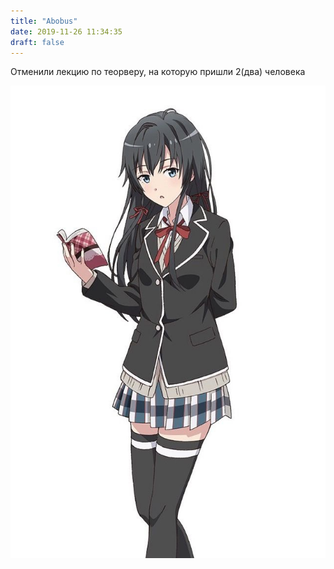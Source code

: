 ```yaml
---
title: "Abobus"
date: 2019-11-26 11:34:35
draft: false
---
```


Отменили лекцию по теорверу, на которую пришли 2(два) человека

![](/img/vk/xt6byoT-L68.jpg)
